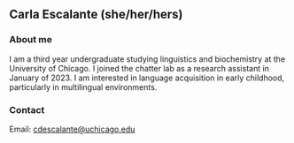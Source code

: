 ## Carla Escalante (she/her/hers)

### About me

I am a third year undergraduate studying linguistics and biochemistry at the University of Chicago. I joined the chatter lab as a research assistant in January of 2023. I am interested in language acquisition in early childhood, particularly in multilingual environments.

### Contact 
Email: cdescalante@uchicago.edu